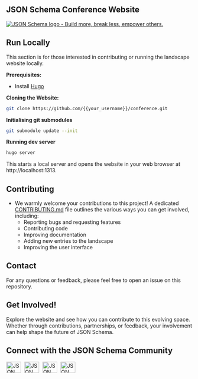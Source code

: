 ## JSON Schema Conference Website

[![JSON Schema logo - Build more, break less, empower others.](https://raw.githubusercontent.com/json-schema-org/.github/main/assets/json-schema-banner.png)](https://json-schema.org) 


## Run Locally

This section is for those interested in contributing or running the landscape website locally.

**Prerequisites:**

* Install [Hugo](https://gohugo.io/installation/)

**Cloning the Website:**

```bash
git clone https://github.com/{{your_username}}/conference.git
```

**Initialising git submodules**

```bash
git submodule update --init
```

**Running dev server**
```bash
hugo server
```

This starts a local server and opens the website in your web browser at http://localhost:1313.


## Contributing

* We warmly welcome your contributions to this project!  A dedicated [CONTRIBUTING.md](CONTRIBUTING.md) file outlines the various ways you can get involved, including:
    * Reporting bugs and requesting features
    * Contributing code
    * Improving documentation
    * Adding new entries to the landscape
    * Improving the user interface

## Contact

 For any questions or feedback, please feel free to open an issue on this repository.

## Get Involved!

 Explore the website and see how you can contribute to this evolving space.  Whether through contributions, partnerships, or feedback, your involvement can help shape the future of JSON Schema.

## Connect with the JSON Schema Community

<p align="left">
    <a href="https://json-schema.org/slack" target="blank" style="margin-right: 5px;"><img align="center" src="https://img.icons8.com/color/48/null/slack-new.png" alt="JSON Schema Slack" height="30" width="40" /></a>
    <a href="https://twitter.com/jsonschema" target="blank" style="margin-right: 5px;"><img align="center" src="https://raw.githubusercontent.com/rahuldkjain/github-profile-readme-generator/master/src/images/icons/Social/twitter.svg" alt="JSON Schema Twitter" height="30" width="40" /></a>
    <a href="https://www.linkedin.com/company/jsonschema" target="blank" style="margin-right: 5px;"><img align="center" src="https://raw.githubusercontent.com/rahuldkjain/github-profile-readme-generator/master/src/images/icons/Social/linked-in-alt.svg" alt="JSON Schema LinkedIn" height="30" width="40" /></a>
    <a href="https://www.youtube.com/@JSONSchemaOrgOfficial" target="blank"><img align="center" src="https://raw.githubusercontent.com/rahuldkjain/github-profile-readme-generator/master/src/images/icons/Social/youtube.svg" alt="JSON Schema YouTube" height="30" width="40" /></a>
</p>

